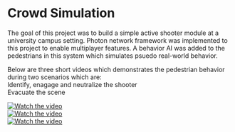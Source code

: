 # Crowd Simulation
The goal of this project was to build a simple active shooter module at a university campus setting. Photon network framework was implemented to this project to enable  multiplayer features. A behavior AI was added to the pedestrians in this system which simulates psuedo real-world behavior. 

Below are three short videos which demonstrates the pedestrian behavior during two scenarios which are: <br />
Identify, enagage and neutralize the shooter <br />
Evacuate the scene <br />


[![Watch the video](https://img.youtube.com/vi/utyFoPMFDqE/maxresdefault.jpg)](https://youtu.be/utyFoPMFDqE)  <br />
[![Watch the video](https://img.youtube.com/vi/fphjAbR7fjc/maxresdefault.jpg)](https://youtu.be/fphjAbR7fjc) <br />
[![Watch the video](https://img.youtube.com/vi/V5FvO9lE-bk/maxresdefault.jpg)](https://youtu.be/V5FvO9lE-bk) <br />
